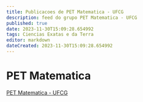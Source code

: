 ```yaml
---
title: Publicacoes de PET Matematica - UFCG 
description: feed do grupo PET Matematica - UFCG
published: true
date: 2023-11-30T15:09:28.654992
tags: Ciencias Exatas e da Terra
editor: markdown
dateCreated: 2023-11-30T15:09:28.654992
---
```


# PET Matematica
[PET Matematica - UFCG](/grupo/171PETMatematicaUFCG.md)
